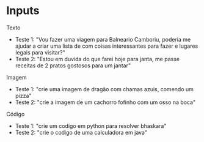 # Inputs

Texto
- Teste 1: "Vou fazer uma viagem para Balneario Camboriu, poderia me ajudar a criar uma lista de com coisas interessantes para fazer e lugares legais para visitar?"
- Teste 2: "Estou em duvida do que farei hoje para janta, me passe receitas de 2 pratos gostosos para um jantar"

Imagem
- Teste 1: "crie uma imagem de dragão com chamas azuis, comendo um pizza"
- Teste 2: "crie a imagem de um cachorro fofinho com um osso na boca"

Código
- Teste 1: "crie um codigo em python para resolver bhaskara"
- Teste 2: "crie o codigo de uma calculadora em java"
